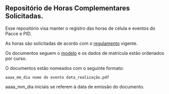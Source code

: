 ## Repositório de Horas Complementares Solicitadas.

Esse repositório visa manter o registro das horas de célula e eventos do Pacce e PID.

As horas são solicitadas de acordo com o [regulamento](regulamento.pdf) vigente.

Os documentos seguem o [modelo](modelo.odt) e os dados de matrícula estão ordenados por curso.

O documentos estão nomeados com o seguinte formato:

`aaaa_mm_dia nome do evento data_realização.pdf`

aaaa_mm_dia iniciais se referem à data de emissão do documento.


